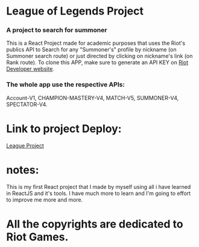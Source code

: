 # League of Legends Project

### A project to search for summoner
This is a React Project made for academic purposes that uses the Riot's publics API to Search for any "Summoner's" profile by nickname (on Summoner search route) or just directed by clicking on nickname's link (on Rank route). To clone this APP, make sure to generate an API KEY on [Riot Developer website](https://developer.riotgames.com/).

### The whole app use the respective APIs:
Account-V1,
CHAMPION-MASTERY-V4,
MATCH-V5,
SUMMONER-V4,
SPECTATOR-V4.

# Link to project Deploy:
[League Project](https://rafaeiferreira.github.io/lol-project/#/)

# notes:
This is my first React project that I made by myself using all i have learned in ReactJS and it's tools. I have much more to learn and I'm going to effort to improve me more and more.

# All the copyrights are dedicated to Riot Games.
